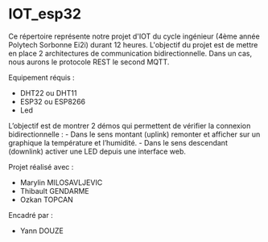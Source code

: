 # IOT_esp32
Ce répertoire représente notre projet d'IOT du cycle ingénieur (4ème année Polytech Sorbonne Ei2i) durant 12 heures.
L'objectif du projet est de mettre en place 2 architectures de communication bidirectionnelle. 
Dans un cas, nous aurons le protocole REST le second MQTT.

Equipement réquis :
  - DHT22 ou DHT11
  - ESP32 ou ESP8266
  - Led
  
L’objectif est de montrer 2 démos qui permettent de vérifier la connexion bidirectionnelle :
        - Dans le sens montant (uplink) remonter et afficher sur un graphique la température et
          l’humidité.
        - Dans le sens descendant (downlink) activer une LED depuis une interface web.

Projet réalisé avec :
  - Marylin MILOSAVLJEVIC
  - Thibault GENDARME
  - Ozkan TOPCAN
  
Encadré par :
  - Yann DOUZE
